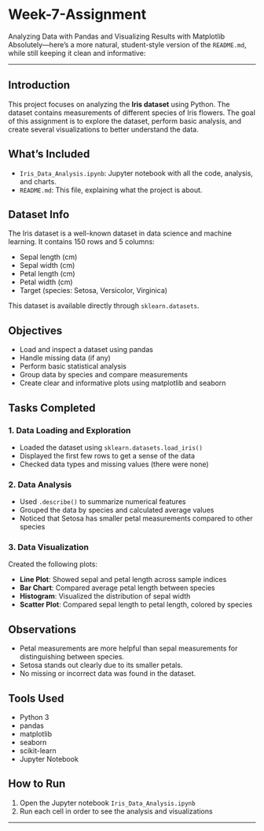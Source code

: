 # Week-7-Assignment
Analyzing Data with Pandas and Visualizing Results with Matplotlib
Absolutely—here’s a more natural, student-style version of the `README.md`, while still keeping it clean and informative:

---

## Introduction

This project focuses on analyzing the **Iris dataset** using Python. The dataset contains measurements of different species of Iris flowers. The goal of this assignment is to explore the dataset, perform basic analysis, and create several visualizations to better understand the data.

## What’s Included

* `Iris_Data_Analysis.ipynb`: Jupyter notebook with all the code, analysis, and charts.
* `README.md`: This file, explaining what the project is about.

## Dataset Info

The Iris dataset is a well-known dataset in data science and machine learning. It contains 150 rows and 5 columns:

* Sepal length (cm)
* Sepal width (cm)
* Petal length (cm)
* Petal width (cm)
* Target (species: Setosa, Versicolor, Virginica)

This dataset is available directly through `sklearn.datasets`.

## Objectives

* Load and inspect a dataset using pandas
* Handle missing data (if any)
* Perform basic statistical analysis
* Group data by species and compare measurements
* Create clear and informative plots using matplotlib and seaborn

## Tasks Completed

### 1. Data Loading and Exploration

* Loaded the dataset using `sklearn.datasets.load_iris()`
* Displayed the first few rows to get a sense of the data
* Checked data types and missing values (there were none)

### 2. Data Analysis

* Used `.describe()` to summarize numerical features
* Grouped the data by species and calculated average values
* Noticed that Setosa has smaller petal measurements compared to other species

### 3. Data Visualization

Created the following plots:

* **Line Plot**: Showed sepal and petal length across sample indices
* **Bar Chart**: Compared average petal length between species
* **Histogram**: Visualized the distribution of sepal width
* **Scatter Plot**: Compared sepal length to petal length, colored by species

## Observations

* Petal measurements are more helpful than sepal measurements for distinguishing between species.
* Setosa stands out clearly due to its smaller petals.
* No missing or incorrect data was found in the dataset.

## Tools Used

* Python 3
* pandas
* matplotlib
* seaborn
* scikit-learn
* Jupyter Notebook

## How to Run

1. Open the Jupyter notebook `Iris_Data_Analysis.ipynb`
2. Run each cell in order to see the analysis and visualizations

---
